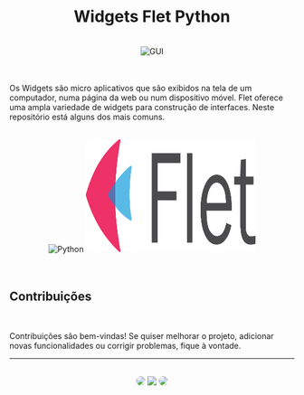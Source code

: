 <h1 align="center">Widgets Flet Python</h1>
</br>

<div align="center">
<img src="https://nordicapis.com/wp-content/uploads/Whats-the-Difference-Between-a-GUI-and-an-API--1024x576.png" alt="GUI"/>
</div>
</br>
</br>

 <p>
  Os Widgets são micro aplicativos que são exibidos na tela de um computador, numa página da web ou num dispositivo móvel. Flet oferece uma ampla variedade de widgets para construção de interfaces. Neste repositório está alguns dos mais comuns.
 </p>
 </br>
 
<div align="center">
<img height=200 width=300 src="https://logosmarcas.net/wp-content/uploads/2021/10/Python-Logo.png" alt="Python"/>
<img height=200 width=300 src="https://raw.githubusercontent.com/flet-dev/flet/main/media/logo/flet-logo.svg" alt="Flet"/>
</div>
</br>
</br>

 ## Contribuições
</br>

<p>
Contribuições são bem-vindas! Se quiser melhorar o projeto, adicionar novas funcionalidades ou corrigir problemas, fique à vontade.
</p>
<hr>
</br>

<div align="center">
<a href="https://sidney-personal-portifolio.netlify.app/"><img src="https://img.shields.io/badge/-Portifolio-%230077B5?style=for-the-badge&logo=portifolio&logoColor=white" style="border-radius: 30px" target="_blank" /></a>
<a href="https://www.instagram.com/sidneyteodoroaraujo" target="_blank"><img src="https://img.shields.io/badge/-Instagram-%23E4405F?style=for-the-badge&logo=instagram&logoColor=white" /></a>
<a href="https://www.linkedin.com/in/sidey-teodoro-a-jr/" target="_blank"><img src="https://img.shields.io/badge/-LinkedIn-%230077B5?style=for-the-badge&logo=linkedin&logoColor=white" style="border-radius: 30px" target="_blank" /></a>
</div>
